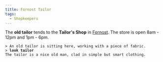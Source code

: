 ```yaml
---
title: Fornost Tailor
tags:
  - Shopkeepers
---
```

The **old tailor** tends to the **Tailor's Shop** in
[Fornost](Fornost "wikilink"). The store is open 8am - 12pm and 1pm -
6pm.

`> An old tailor is sitting here, working with a piece of fabric.`
`> `**`look tailor`**
`The tailor is a nice old man, clad in simple but smart clothing.`
